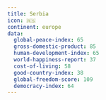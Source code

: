 ```yaml
---
title: Serbia
icon: 🇷🇸
continent: europe
data:
  global-peace-index: 65
  gross-domestic-product: 85
  human-development-index: 65
  world-happiness-report: 37
  cost-of-living: 58
  good-country-index: 38
  global-freedom-score: 109
  democracy-index: 64
---
```



